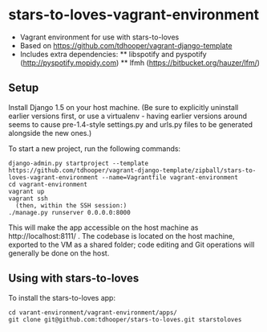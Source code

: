 stars-to-loves-vagrant-environment
==================================

* Vagrant environment for use with stars-to-loves
* Based on https://github.com/tdhooper/vagrant-django-template
* Includes extra dependencies:
** libspotify and pyspotify (http://pyspotify.mopidy.com)
** lfmh (https://bitbucket.org/hauzer/lfm/)

Setup
-----
Install Django 1.5 on your host machine. (Be sure to explicitly uninstall earlier versions first, or use a virtualenv -
having earlier versions around seems to cause pre-1.4-style settings.py and urls.py files to be generated alongside the
new ones.)

To start a new project, run the following commands:

    django-admin.py startproject --template https://github.com/tdhooper/vagrant-django-template/zipball/stars-to-loves-vagrant-environment --name=Vagrantfile vagrant-environment
    cd vagrant-environment
    vagrant up
    vagrant ssh
      (then, within the SSH session:)
    ./manage.py runserver 0.0.0.0:8000

This will make the app accessible on the host machine as http://localhost:8111/ . The codebase is located on the host
machine, exported to the VM as a shared folder; code editing and Git operations will generally be done on the host.

Using with stars-to-loves
-------------------------
To install the stars-to-loves app:

    cd varant-environment/vagrant-environment/apps/
    git clone git@github.com:tdhooper/stars-to-loves.git starstoloves